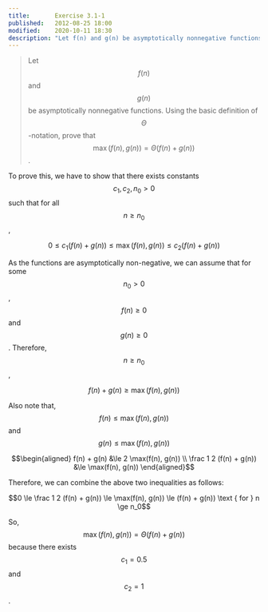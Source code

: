 ```yaml
--- 
title:       Exercise 3.1-1
published:   2012-08-25 18:00
modified:    2020-10-11 18:30
description: "Let f(n) and g(n) be asymptotically nonnegative functions. Using the basic definition of Θ-notation, prove that max⁡(f(n),g(n))=Θ(f(n)+g(n))."
---
```


> Let $$f(n)$$ and $$g(n)$$ be asymptotically nonnegative functions. Using the basic definition of $$\Theta$$-notation, prove that $$\max(f(n), g(n)) = \Theta(f(n) + g(n))$$.

To prove this, we have to show that there exists constants $$c_1, c_2, n_0 > 0$$ such that for all $$n \ge n_0$$,

$$0 \le c_1 (f(n) + g(n)) \le \max(f(n), g(n)) \le c_2 (f(n) + g(n))$$

As the functions are asymptotically non-negative, we can assume that for some $$n_0 > 0$$, $$f(n) \ge 0$$ and $$g(n) \ge 0$$. Therefore, $$n \ge n_0$$,

$$f(n) + g(n) \ge \max(f(n), g(n))$$

Also note that, $$f(n) \le \max(f(n), g(n))$$ and $$g(n) \le \max(f(n), g(n))$$

$$\begin{aligned}
            f(n) + g(n) &\le 2 \max(f(n), g(n)) \\
\frac 1 2 (f(n) + g(n)) &\le \max(f(n), g(n))
\end{aligned}$$

Therefore, we can combine the above two inequalities as follows:

$$0 \le \frac 1 2 (f(n) + g(n)) \le \max(f(n), g(n)) \le (f(n) + g(n)) \text { for }  n \ge n_0$$

So, $$\max(f(n), g(n)) = \Theta(f(n) + g(n))$$ because there exists $$c_1 = 0.5$$ and $$c_2 = 1$$.
